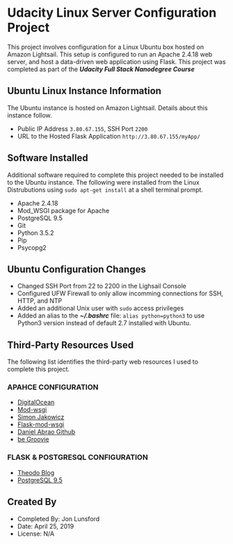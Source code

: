 # Udacity Linux Server Configuration Project
This project involves configuration for a Linux Ubuntu box hosted on Amazon Lightsail.  This setup is configured to run an Apache 2.4.18 web server, and host a data-driven web application using Flask.  This project was completed as part of the **_Udacity Full Stack Nanodegree Course_**

## Ubuntu Linux Instance Information
The Ubuntu instance is hosted on Amazon Lightsail.  Details about this instance follow.
* Public IP Address `3.80.67.155`, SSH Port `2200`
* URL to the Hosted Flask Application `http://3.80.67.155/myApp/`

## Software Installed
Additional software required to complete this project needed to be installed to the Ubuntu instance.  The following were installed from the Linux Distrubutions using `sudo apt-get install` at a shell terminal prompt.
* Apache 2.4.18
* Mod_WSGI package for Apache
* PostgreSQL 9.5
* Git
* Python 3.5.2
* Pip
* Psycopg2

## Ubuntu Configuration Changes
* Changed SSH Port from 22 to 2200 in the Lighsail Console
* Configured UFW Firewall to only allow incomming connections for SSH, HTTP, and NTP
* Added an additional Unix user with `sudo` access privileges
* Added an alias to the **_~/.bashrc_** file: `alias python=python3` to use Python3 version instead of default 2.7 installed with Ubuntu.


## Third-Party Resources Used
The following list identifies the third-party web resources I used to complete this project.

### APAHCE CONFIGURATION
* [DigitalOcean](https://www.digitalocean.com/community/tutorials/how-to-configure-the-apache-web-server-on-an-ubuntu-or-debian-vps)
* [Mod-wsgi](https://modwsgi.readthedocs.io/en/develop/user-guides/quick-configuration-guide.html?highlight=VirtualHost)
* [Simon Jakowicz](https://www.jakowicz.com/flask-apache-wsgi/)
* [Flask-mod-wsgi](http://flask.pocoo.org/docs/1.0/deploying/mod_wsgi/)
* [Daniel Abrao Github](https://github.com/jungleBadger/-nanodegree-linux-server-troubleshoot/blob/master/Blocked_SSH_port/README.md)
* [be Groovie](https://be.groovie.org/2005/10/07/wsgi_and_wsgi_middleware_is_easy.html)

### FLASK & POSTGRESQL CONFIGURATION
* [Theodo Blog](https://blog.theodo.com/2017/03/developping-a-flask-web-app-with-a-postresql-database-making-all-the-possible-errors/)
* [PostgreSQL 9.5](https://www.postgresql.org/docs/9.5/index.html)

## Created By
* Completed By: Jon Lunsford
* Date: April 25, 2019
* License: N/A


